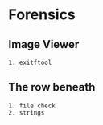 # Forensics

## Image Viewer
```
1. exitftool
```

## The row beneath
```
1. file check
2. strings
```